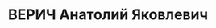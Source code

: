 ---
title: ВЕРИЧ Анатолий Яковлевич
description: "Род. в 1906. Инженер-строитель Орских новостроек (в 1935-1936 гг.) \n\
  \  Приговор: ВК ВС СССР, 04.02.1938 – ВМН. \n  Реабилитирован 03.08.1957"
---